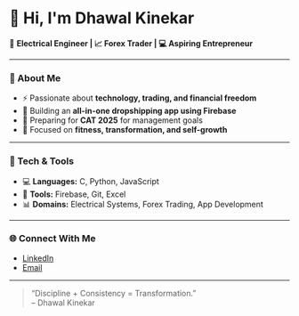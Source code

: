 # 👋 Hi, I'm Dhawal Kinekar

🔌 **Electrical Engineer | 📈 Forex Trader | 💻 Aspiring Entrepreneur**

---

### 🌟 About Me
- ⚡ Passionate about **technology, trading, and financial freedom**  
- 💼 Building an **all-in-one dropshipping app using Firebase**  
- 🎯 Preparing for **CAT 2025** for management goals   
- 💪 Focused on **fitness, transformation, and self-growth**

---

### 🧰 Tech & Tools
- 💻 **Languages:** C, Python, JavaScript  
- 🔧 **Tools:** Firebase, Git, Excel  
- 📊 **Domains:** Electrical Systems, Forex Trading, App Development  

---

### 🌐 Connect With Me
- [LinkedIn](https://www.linkedin.com/in/dhawal-kinekar-404a04244/)  
- [Email](mailto:dhawalkinekar@gmail.com)

---

> “Discipline + Consistency = Transformation.”  
> – Dhawal Kinekar
